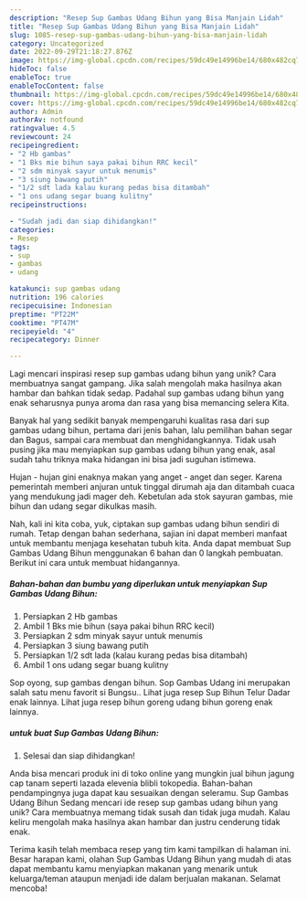 ```yaml
---
description: "Resep Sup Gambas Udang Bihun yang Bisa Manjain Lidah"
title: "Resep Sup Gambas Udang Bihun yang Bisa Manjain Lidah"
slug: 1085-resep-sup-gambas-udang-bihun-yang-bisa-manjain-lidah
category: Uncategorized
date: 2022-09-29T21:18:27.876Z
image: https://img-global.cpcdn.com/recipes/59dc49e14996be14/680x482cq70/sup-gambas-udang-bihun-foto-resep-utama.jpg
hideToc: false
enableToc: true
enableTocContent: false
thumbnail: https://img-global.cpcdn.com/recipes/59dc49e14996be14/680x482cq70/sup-gambas-udang-bihun-foto-resep-utama.jpg
cover: https://img-global.cpcdn.com/recipes/59dc49e14996be14/680x482cq70/sup-gambas-udang-bihun-foto-resep-utama.jpg
author: Admin
authorAv: notfound
ratingvalue: 4.5
reviewcount: 24
recipeingredient:
- "2 Hb gambas"
- "1 Bks mie bihun saya pakai bihun RRC kecil"
- "2 sdm minyak sayur untuk menumis"
- "3 siung bawang putih"
- "1/2 sdt lada kalau kurang pedas bisa ditambah"
- "1 ons udang segar buang kulitny"
recipeinstructions:

- "Sudah jadi dan siap dihidangkan!"
categories:
- Resep
tags:
- sup
- gambas
- udang

katakunci: sup gambas udang 
nutrition: 196 calories
recipecuisine: Indonesian
preptime: "PT22M"
cooktime: "PT47M"
recipeyield: "4"
recipecategory: Dinner

---
```





Lagi mencari inspirasi resep sup gambas udang bihun yang unik? Cara membuatnya sangat gampang. Jika salah mengolah maka hasilnya akan hambar dan bahkan tidak sedap. Padahal sup gambas udang bihun yang enak seharusnya punya aroma dan rasa yang bisa memancing selera Kita.





Banyak hal yang sedikit banyak mempengaruhi kualitas rasa dari sup gambas udang bihun, pertama dari jenis bahan, lalu pemilihan bahan segar dan Bagus, sampai cara membuat dan menghidangkannya. Tidak usah pusing jika mau menyiapkan sup gambas udang bihun yang enak,      asal sudah tahu triknya maka hidangan ini bisa jadi suguhan istimewa.














Hujan - hujan gini enaknya makan yang anget - anget dan seger. Karena pemerintah memberi anjuran untuk tinggal dirumah aja dan ditambah cuaca yang mendukung jadi mager deh. Kebetulan ada stok sayuran gambas, mie bihun dan udang segar dikulkas masih.






Nah, kali ini kita coba, yuk, ciptakan sup gambas udang bihun sendiri di rumah. Tetap dengan bahan sederhana, sajian ini dapat memberi manfaat untuk membantu menjaga kesehatan tubuh kita. Anda dapat membuat Sup Gambas Udang Bihun menggunakan 6 bahan dan 0 langkah pembuatan. Berikut ini cara untuk membuat hidangannya.

<!--inarticleads1-->

##### Bahan-bahan dan bumbu yang diperlukan untuk menyiapkan Sup Gambas Udang Bihun:

1. Persiapkan 2 Hb gambas
1. Ambil 1 Bks mie bihun (saya pakai bihun RRC kecil)
1. Persiapkan 2 sdm minyak sayur untuk menumis
1. Persiapkan 3 siung bawang putih
1. Persiapkan 1/2 sdt lada (kalau kurang pedas bisa ditambah)
1. Ambil 1 ons udang segar buang kulitny


Sop oyong, sup gambas dengan bihun. Sop Gambas Udang ini merupakan salah satu menu favorit si Bungsu.. Lihat juga resep Sup Bihun Telur Dadar enak lainnya. Lihat juga resep bihun goreng udang bihun goreng enak lainnya. 

<!--inarticleads2-->

#####  untuk buat Sup Gambas Udang Bihun:


1. Selesai dan siap dihidangkan!

Anda bisa mencari produk ini di toko online yang mungkin jual bihun jagung cap tanam seperti lazada elevenia blibli tokopedia. Bahan-bahan pendampingnya juga dapat kau sesuaikan dengan seleramu. Sup Gambas Udang Bihun Sedang mencari ide resep sup gambas udang bihun yang unik? Cara membuatnya memang tidak susah dan tidak juga mudah. Kalau keliru mengolah maka hasilnya akan hambar dan justru cenderung tidak enak. 

Terima kasih telah membaca resep yang tim kami tampilkan di halaman ini. Besar harapan kami, olahan Sup Gambas Udang Bihun yang mudah di atas dapat membantu kamu menyiapkan makanan yang menarik untuk keluarga/teman ataupun menjadi ide dalam berjualan makanan. Selamat mencoba!
